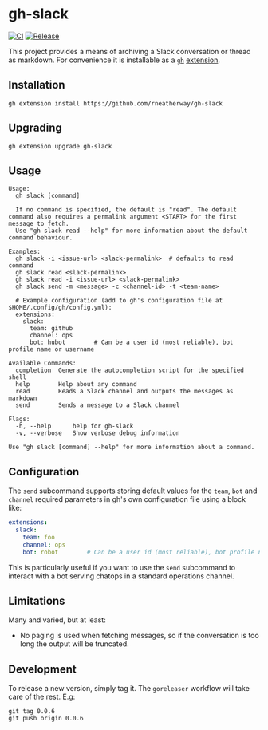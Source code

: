 # gh-slack

[![CI](https://github.com/rneatherway/gh-slack/actions/workflows/ci.yml/badge.svg)](https://github.com/rneatherway/gh-slack/actions/workflows/ci.yml) [![Release](https://github.com/rneatherway/gh-slack/actions/workflows/release.yml/badge.svg)](https://github.com/rneatherway/gh-slack/actions/workflows/release.yml)

This project provides a means of archiving a Slack conversation or thread as markdown. For convenience it is installable as a [`gh`](https://github.com/cli/cli) [extension]([url](https://cli.github.com/manual/gh_extension)).

## Installation

    gh extension install https://github.com/rneatherway/gh-slack

## Upgrading

    gh extension upgrade gh-slack

## Usage

    Usage:
      gh slack [command]

      If no command is specified, the default is "read". The default command also requires a permalink argument <START> for the first message to fetch.
      Use "gh slack read --help" for more information about the default command behaviour.

    Examples:
      gh slack -i <issue-url> <slack-permalink>  # defaults to read command
      gh slack read <slack-permalink>
      gh slack read -i <issue-url> <slack-permalink>
      gh slack send -m <message> -c <channel-id> -t <team-name>

      # Example configuration (add to gh's configuration file at $HOME/.config/gh/config.yml):
      extensions:
        slack:
          team: github
          channel: ops
          bot: hubot        # Can be a user id (most reliable), bot profile name or username

    Available Commands:
      completion  Generate the autocompletion script for the specified shell
      help        Help about any command
      read        Reads a Slack channel and outputs the messages as markdown
      send        Sends a message to a Slack channel

    Flags:
      -h, --help      help for gh-slack
      -v, --verbose   Show verbose debug information

    Use "gh slack [command] --help" for more information about a command.

## Configuration

The `send` subcommand supports storing default values for the `team`, `bot` and
`channel` required parameters in gh's own configuration file using a block like:

```yaml
extensions:
  slack:
    team: foo
    channel: ops
    bot: robot        # Can be a user id (most reliable), bot profile name or username
```

This is particularly useful if you want to use the `send` subcommand to interact
with a bot serving chatops in a standard operations channel.

## Limitations

Many and varied, but at least:

* No paging is used when fetching messages, so if the conversation is too long the output will be truncated.

## Development

To release a new version, simply tag it. The `goreleaser` workflow will take care of the rest. E.g:

    git tag 0.0.6
    git push origin 0.0.6

